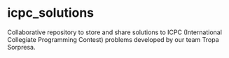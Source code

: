 # icpc_solutions
Collaborative repository to store and share solutions to ICPC (International Collegiate Programming Contest) problems developed by our team Tropa Sorpresa.
